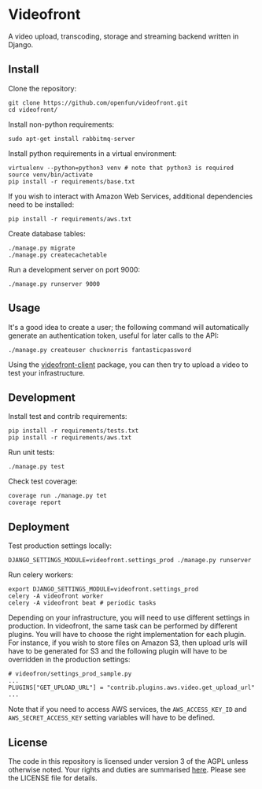 # Videofront

A video upload, transcoding, storage and streaming backend written in Django.

## Install

Clone the repository:

    git clone https://github.com/openfun/videofront.git
    cd videofront/

Install non-python requirements:

    sudo apt-get install rabbitmq-server

Install python requirements in a virtual environment:

    virtualenv --python=python3 venv # note that python3 is required
    source venv/bin/activate
    pip install -r requirements/base.txt

If you wish to interact with Amazon Web Services, additional dependencies need to be installed:

    pip install -r requirements/aws.txt

Create database tables:

    ./manage.py migrate
    ./manage.py createcachetable

Run a development server on port 9000:

    ./manage.py runserver 9000

## Usage

It's a good idea to create a user; the following command will automatically generate an authentication token, useful for later calls to the API:

    ./manage.py createuser chucknorris fantasticpassword

Using the [videofront-client](https://github.com/openfun/videofront-client) package, you can then try to upload a video to test your infrastructure.

## Development

Install test and contrib requirements:

    pip install -r requirements/tests.txt
    pip install -r requirements/aws.txt

Run unit tests:

    ./manage.py test

Check test coverage:

    coverage run ./manage.py tet
    coverage report

## Deployment

Test production settings locally:

    DJANGO_SETTINGS_MODULE=videofront.settings_prod ./manage.py runserver

Run celery workers:

    export DJANGO_SETTINGS_MODULE=videofront.settings_prod 
    celery -A videofront worker
    celery -A videofront beat # periodic tasks

Depending on your infrastructure, you will need to use different settings in production. In videofront, the same task can be performed by different plugins. You will have to choose the right implementation for each plugin. For instance, if you wish to store files on Amazon S3, then upload urls will have to be generated for S3 and the following plugin will have to be overridden in the production settings:

    # videofron/settings_prod_sample.py
    ...
    PLUGINS["GET_UPLOAD_URL"] = "contrib.plugins.aws.video.get_upload_url"
    ...

Note that if you need to access AWS services, the `AWS_ACCESS_KEY_ID` and `AWS_SECRET_ACCESS_KEY` setting variables will have to be defined.

## License

The code in this repository is licensed under version 3 of the AGPL unless otherwise noted. Your rights and duties are summarised [here](https://tldrlegal.com/license/gnu-affero-general-public-license-v3-(agpl-3.0)). Please see the LICENSE file for details.
